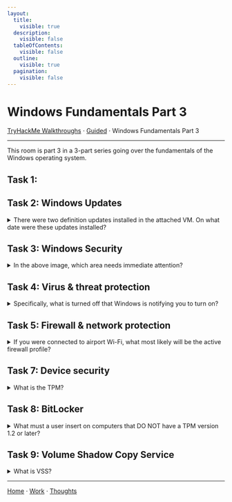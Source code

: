 ```yaml
---
layout:
  title:
    visible: true
  description:
    visible: false
  tableOfContents:
    visible: false
  outline:
    visible: true
  pagination:
    visible: false
---
```


# Windows Fundamentals Part 3

[TryHackMe Walkthroughs](./) ⋅ [Guided](../) ⋅ Windows Fundamentals Part 3

***

This room is part 3 in a 3-part series going over the fundamentals of the Windows operating system.

## Task 1:

## Task 2: Windows Updates

<details>
  <summary>There were two definition updates installed in the attached VM. On what date were these updates installed?</summary>
</details>

## Task 3: Windows Security

<details>
  <summary>In the above image, which area needs immediate attention?</summary>
  Virus & threat protection
</details>

## Task 4: Virus & threat protection

<details>

<summary>Specifically, what is turned off that Windows is notifying you to turn on?</summary>

Real-time protection

</details>

## Task 5: Firewall & network protection

<details>

<summary>If you were connected to airport Wi-Fi, what most likely will be the active firewall profile?</summary>

Public network

</details>

## Task 7: Device security

<details>

<summary>What is the TPM?</summary>

Trusted Platform Module

</details>

## Task 8: BitLocker

<details>

<summary>What must a user insert on computers that DO NOT have a TPM version 1.2 or later?</summary>

USB startup key

This information can be found in [Microsoft's Bitlocker documentation](https://learn.microsoft.com/en-us/windows/security/operating-system-security/data-protection/bitlocker/#bitlocker-and-tpm).

</details>

## Task 9: Volume Shadow Copy Service

<details>

<summary>What is VSS?</summary>

Volume Shadow Copy Service

</details>

***

[Home](https://app.gitbook.com/o/0kO27okC5uVB9ALX3rho/s/036xtfEIzcEdGegONXWM/) ⋅ [Work](https://app.gitbook.com/o/0kO27okC5uVB9ALX3rho/s/WaFS755Q4sf02CxLcghQ/) ⋅ [Thoughts](https://app.gitbook.com/o/0kO27okC5uVB9ALX3rho/s/s4QQPMntQ25hmJToKSOu/)
